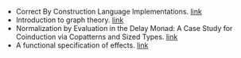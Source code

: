 - Correct By Construction Language Implementations. [link](https://ajrouvoet.github.io/files/thesis.pdf)
- Introduction to graph theory. [link](https://arxiv.org/pdf/2308.04512.pdf)
- Normalization by Evaluation in the Delay Monad: A Case Study for Coinduction via Copatterns and Sized Types. [link](https://arxiv.org/pdf/1406.2059.pdf)
- A functional specification of effects. [link](https://core.ac.uk/download/pdf/33564156.pdf)

